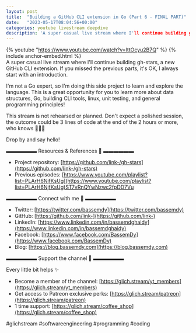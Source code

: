 ```yaml
---
layout: post
title:  "Building a GitHub CLI extension in Go (Part 6 - FINAL PART)"
date:   "2023-05-17T08:04:56+00:00"
categories: youtube livestream deepdive
description: 'A super casual live stream where I'll continue building gh-stars, a new GitHub CLI extension. (Part 6 - FINAL PART)'
---
```

{% youtube  "https://www.youtube.com/watch?v=lttOcyu2B7Q" %}
{% include anchor-embed.html %}
<br />
A super casual live stream where I'll continue building gh-stars, a new GitHub CLI extension. If you missed the previous parts, it's OK, I always start with an introduction.

I'm not a Go expert, so I'm doing this side project to learn and explore the language. This is a great opportunity for you to learn more about data structures, Go, building CLI tools, linux, unit testing, and general programming principles!

This stream is not rehearsed or planned. Don't expect a polished session, the outcome could be 3 lines of code at the end of the 2 hours or more, who knows 🤷‍♂️😄 

Drop by and say hello!

▬▬▬▬▬▬ Resources &amp; References 📕 ▬▬▬▬▬▬

- Project repository: [https://github.com/link-/gh-stars](https://github.com/link-/gh-stars)
- Previous episodes: [https://www.youtube.com/playlist?list=PLArH6NjfKsUg](https://www.youtube.com/playlist?list=PLArH6NjfKsUg)ST7vRnQYwNzwc2fpDD7Vu

▬▬▬▬▬▬ Connect with me 👋 ▬▬▬▬▬▬

- Twitter: [https://twitter.com/bassemdy](https://twitter.com/bassemdy)
- GitHub: [https://github.com/link-](https://github.com/link-)
- LinkedIn: [https://www.linkedin.com/in/bassemdghaidy](https://www.linkedin.com/in/bassemdghaidy)
- Facebook: [https://www.facebook.com/BassemDy](https://www.facebook.com/BassemDy)
- Blog: [https://blog.bassemdy.com](https://blog.bassemdy.com)

▬▬▬▬▬▬ Support the channel 💜 ▬▬▬▬▬▬

Every little bit helps ✨
- Become a member of the channel: [https://glich.stream/yt_members](https://glich.stream/yt_members)
- Get access to Patreon exclusive perks: [https://glich.stream/patreon](https://glich.stream/patreon)
- 1 time support: [https://glich.stream/coffee_shop](https://glich.stream/coffee_shop)

#glichstream #softwareengineering #programming #coding
